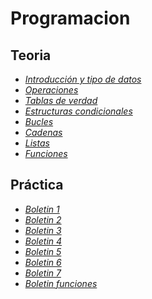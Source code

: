 # Programacion

## Teoria 
   - [_Introducción y tipo de datos_][introduccion]
   - [_Operaciones_][operar]
   - [_Tablas de verdad_][tabla]
   - [_Estructuras condicionales_][condicion]
   - [_Bucles_][bucles]
   - [_Cadenas_][cadenas]
   - [_Listas_][listas]
   - [_Funciones_][funcion]
## Práctica
  - [_Boletin 1_][boletin1]
  - [_Boletin 2_][boletin2]
  - [_Boletin 3_][boletin3]
  - [_Boletin 4_][boletin4]
  - [_Boletin 5_][boletin5]
  - [_Boletin 6_][boletin6]
  - [_Boletin 7_][boletin7]
  - [_Boletin funciones_][funciones]

[boletin1]:https://github.com/alvarojimeenez/Programacion/blob/master/Programaci%C3%B3n/Boletin1.py
[boletin2]:https://github.com/alvarojimeenez/Programacion/blob/master/Programaci%C3%B3n/Boletin2.py
[boletin3]:https://github.com/alvarojimeenez/Programacion/blob/master/Programaci%C3%B3n/Boletin3.py
[boletin4]:https://github.com/alvarojimeenez/Programacion/blob/master/Programaci%C3%B3n/Boletin4.py
[boletin5]:https://github.com/alvarojimeenez/Programacion/blob/master/Programaci%C3%B3n/Boletin5.py
[boletin6]:https://github.com/alvarojimeenez/Programacion/blob/master/Programaci%C3%B3n/Boletin6.py
[boletin7]:https://github.com/alvarojimeenez/Programacion/blob/master/Programaci%C3%B3n/Boletin7.py
[funciones]:https://github.com/alvarojimeenez/Programacion/blob/master/Programaci%C3%B3n/funciones.py
[introduccion]:https://github.com/alvarojimeenez/Programacion/blob/master/Programaci%C3%B3n/miPrimerProyecto.py
[operar]:https://github.com/alvarojimeenez/Programacion/blob/master/Programaci%C3%B3n/operaciones.py
[tabla]:https://github.com/alvarojimeenez/Programacion/blob/master/Programaci%C3%B3n/True_false.py
[condicion]:https://github.com/alvarojimeenez/Programacion/blob/master/Programaci%C3%B3n/Condicionales.py
[bucles]:https://github.com/alvarojimeenez/Programacion/blob/master/Programaci%C3%B3n/bucles.py
[cadenas]:https://github.com/alvarojimeenez/Programacion/blob/master/Programaci%C3%B3n/cadena.py
[listas]:https://github.com/alvarojimeenez/Programacion/blob/master/Programaci%C3%B3n/listas.py
[funcion]:https://github.com/alvarojimeenez/Programacion/blob/master/Programaci%C3%B3n/funcion.py
